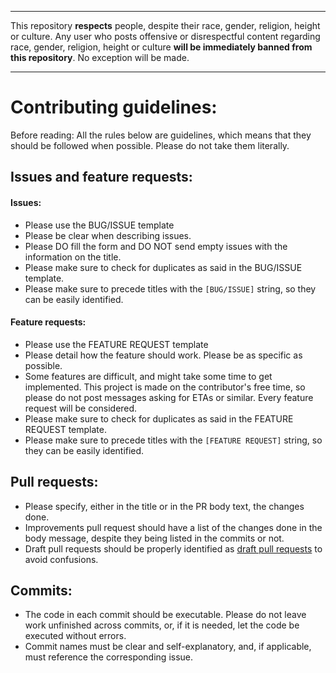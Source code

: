 -------------------------------------------------------------
This repository **respects** people, despite their race, gender, religion, height or culture. Any user who posts offensive or disrespectful content regarding race, gender, religion, height or culture **will be immediately banned from this repository**. No exception will be made.

-------------------------------------------------------------




# Contributing guidelines:

Before reading: All the rules below are guidelines, which means that they should be followed when possible. Please do not take them literally.

## Issues and feature requests:

#### Issues:
 - Please use the BUG/ISSUE template
 - Please be clear when describing issues.
 - Please DO fill the form and DO NOT send empty issues with the information on the title.
 - Please make sure to check for duplicates as said in the BUG/ISSUE template.
 - Please make sure to precede titles with the `[BUG/ISSUE]` string, so they can be easily identified.

#### Feature requests:
 - Please use the FEATURE REQUEST template
 - Please detail how the feature should work. Please be as specific as possible.
 - Some features are difficult, and might take some time to get implemented. This project is made on the contributor's free time, so please do not post messages asking for ETAs or similar. Every feature request will be considered.
 - Please make sure to check for duplicates as said in the FEATURE REQUEST template.
 - Please make sure to precede titles with the `[FEATURE REQUEST]` string, so they can be easily identified.

## Pull requests:
 - Please specify, either in the title or in the PR body text, the changes done. 
 - Improvements pull request should have a list of the changes done in the body message, despite they being listed in the commits or not.
 - Draft pull requests should be properly identified as [draft pull requests](https://github.blog/2019-02-14-introducing-draft-pull-requests/) to avoid confusions.
 
## Commits:
 - The code in each commit should be executable. Please do not leave work unfinished across commits, or, if it is needed, let the code be executed without errors.
 - Commit names must be clear and self-explanatory, and, if applicable, must reference the corresponding issue.
